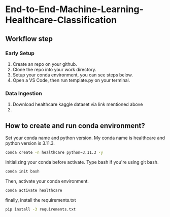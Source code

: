 # End-to-End-Machine-Learning-Healthcare-Classification

## Workflow step

### Early Setup
1. Create an repo on your github.
2. Clone the repo into your work directory.
3. Setup your conda environment, you can see steps below.
4. Open a VS Code, then run template.py on your terminal.

### Data Ingestion
1. Download healthcare kaggle dataset via link mentioned above
2. 

## How to create and run conda environment?

Set your conda name and python version. My conda name is healthcare and python version is 3.11.3.

```bash
conda create -n healthcare python=3.11.3 -y
```

Initializing your conda before activate. Type bash if you're using git bash.

```bash
conda init bash 
```

Then, activate your conda environment.

```bash
conda activate healthcare
```

finally, install  the requirements.txt

```bash
pip install -3 requirements.txt
```
